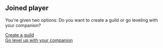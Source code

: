 ## Joined player

You're given two options: Do you want to create a guild or go leveling with your companion?

[Create a guild](guild.md)             
[Go level up with your companion](levelingduo.md)